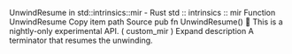 UnwindResume in std::intrinsics::mir - Rust
std
::
intrinsics
::
mir
Function
UnwindResume
Copy item path
Source
pub fn UnwindResume()
🔬
This is a nightly-only experimental API. (
custom_mir
)
Expand description
A terminator that resumes the unwinding.